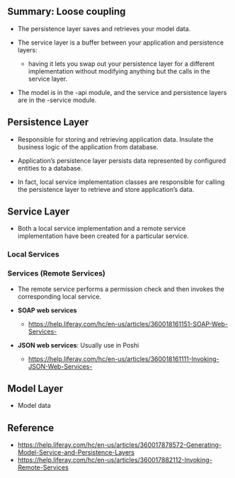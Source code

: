 ## Summary: Loose coupling

- The persistence layer saves and retrieves your model data.

- The service layer is a buffer between your application and persistence layers:

  - having it lets you swap out your persistence layer for a different implementation without modifying anything but the calls in the service layer.

- The model is in the -api module, and the service and persistence layers are in the -service module.

## Persistence Layer

- Responsible for storing and retrieving application data. Insulate the business logic of the application from database. 

- Application’s persistence layer persists data represented by configured entities to a database. 

- In fact, local service implementation classes are responsible for calling the persistence layer to retrieve and store application’s data.

## Service Layer

- Both a local service implementation and a remote service implementation have been created for a particular service.

### Local Services

### Services (Remote Services)

- The remote service performs a permission check and then invokes the corresponding local service.

- **SOAP web services**

  - https://help.liferay.com/hc/en-us/articles/360018161151-SOAP-Web-Services-

- **JSON web services**: Usually use in Poshi

  - https://help.liferay.com/hc/en-us/articles/360018161111-Invoking-JSON-Web-Services-

## Model Layer

- Model data

## Reference

- https://help.liferay.com/hc/en-us/articles/360017878572-Generating-Model-Service-and-Persistence-Layers
- https://help.liferay.com/hc/en-us/articles/360017882112-Invoking-Remote-Services
